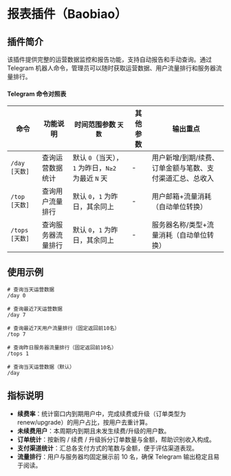 # 报表插件（Baobiao）

## 插件简介

该插件提供完整的运营数据监控和报告功能，支持自动报告和手动查询。通过 Telegram 机器人命令，管理员可以随时获取运营数据、用户流量排行和服务器流量排行。

#### Telegram 命令对照表

| 命令 | 功能说明 | 时间范围参数 `天数` | 其他参数 | 输出重点 |
| --- | --- | --- | --- | --- |
| `/day [天数]` | 查询运营数据统计 | 默认 `0`（当天），`1` 为昨日，`N≥2` 为最近 `N` 天 | - | 用户新增/到期/续费、订单金额与笔数、支付渠道汇总、总收入 |
| `/top [天数]` | 查询用户流量排行 | 默认 `0`，`1` 为昨日，其余同上 | - | 用户邮箱+流量消耗（自动单位转换） |
| `/tops [天数]` | 查询服务器流量排行 | 默认 `0`，`1` 为昨日，其余同上 | - | 服务器名称/类型+流量消耗（自动单位转换） |

## 使用示例

```
# 查询当天运营数据
/day 0

# 查询最近7天运营数据
/day 7

# 查询最近7天用户流量排行（固定返回前10名）
/top 7

# 查询昨日服务器流量排行（固定返回前10名）
/tops 1

# 查询当天运营数据（默认）
/day
```

## 指标说明

- **续费率**：统计窗口内到期用户中，完成续费或升级（订单类型为 renew/upgrade）的用户占比，按用户去重计算。
- **未续费用户**：本周期内到期且未发生续费/升级的用户数。
- **订单统计**：按新购 / 续费 / 升级拆分订单数量与金额，帮助识别收入构成。
- **支付渠道统计**：汇总各支付方式的笔数与金额，便于评估渠道表现。
- **流量排行**：用户与服务器均固定展示前 10 名，确保 Telegram 输出稳定且易于阅读。
